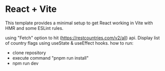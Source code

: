 # React + Vite

This template provides a minimal setup to get React working in Vite with HMR and some ESLint rules.

using "Fetch" option to hit (https://restcountries.com/v2/all) api. Display list of country flags using useState & useEffect hooks. 
how to run:
- clone repository
- execute command "pnpm run install"
- npm run dev
